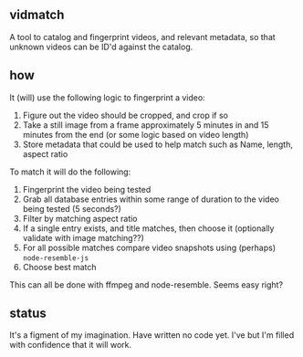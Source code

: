 ## vidmatch

A tool to catalog and fingerprint videos, and relevant metadata, so that unknown videos can be ID'd against the catalog.

## how

It (will) use the following logic to fingerprint a video:

1) Figure out the video should be cropped, and crop if so
2) Take a still image from a frame approximately 5 minutes in and 15 minutes from the end (or some logic based on video length)
3) Store metadata that could be used to help match such as Name, length, aspect ratio

To match it will do the following:

1) Fingerprint the video being tested
2) Grab all database entries within some range of duration to the video being tested (5 seconds?)
3) Filter by matching aspect ratio
4) If a single entry exists, and title matches, then choose it (optionally validate with image matching??)
5) For all possible matches compare video snapshots using (perhaps) `node-resemble-js`
6) Choose best match

This can all be done with ffmpeg and node-resemble. Seems easy right?

## status

It's a figment of my imagination. Have written no code yet. I've but I'm filled with confidence that it will work.
